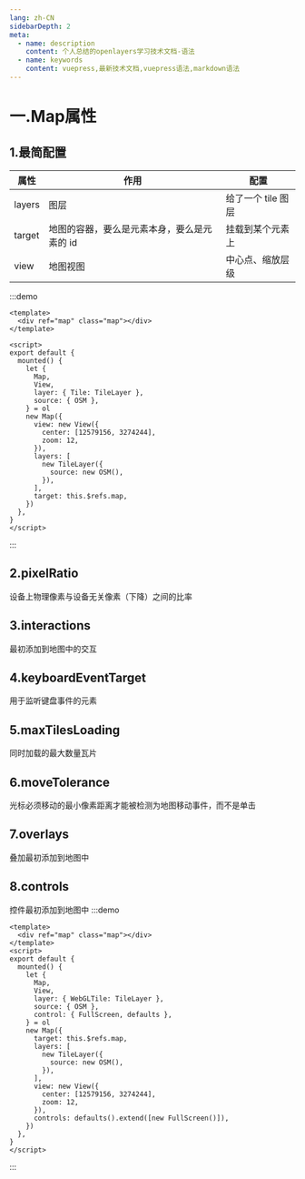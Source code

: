 ```yaml
---
lang: zh-CN
sidebarDepth: 2
meta:
  - name: description
    content: 个人总结的openlayers学习技术文档-语法
  - name: keywords
    content: vuepress,最新技术文档,vuepress语法,markdown语法
---
```


# 一.Map属性

## 1.最简配置

| 属性   | 作用                                        | 配置               |
| ------ | ------------------------------------------- | ------------------ |
| layers | 图层                                        | 给了一个 tile 图层 |
| target | 地图的容器，要么是元素本身，要么是元素的 id | 挂载到某个元素上   |
| view   | 地图视图                                    | 中心点、缩放层级   |

:::demo

```vue
<template>
  <div ref="map" class="map"></div>
</template>

<script>
export default {
  mounted() {
    let {
      Map,
      View,
      layer: { Tile: TileLayer },
      source: { OSM },
    } = ol
    new Map({
      view: new View({
        center: [12579156, 3274244],
        zoom: 12,
      }),
      layers: [
        new TileLayer({
          source: new OSM(),
        }),
      ],
      target: this.$refs.map,
    })
  },
}
</script>
```

:::

## 2.pixelRatio

设备上物理像素与设备无关像素（下降）之间的比率

## 3.interactions

最初添加到地图中的交互

## 4.keyboardEventTarget

用于监听键盘事件的元素

## 5.maxTilesLoading

同时加载的最大数量瓦片

## 6.moveTolerance

光标必须移动的最小像素距离才能被检测为地图移动事件，而不是单击

## 7.overlays

叠加最初添加到地图中

## 8.controls

控件最初添加到地图中
:::demo

```vue {25}
<template>
  <div ref="map" class="map"></div>
</template>
<script>
export default {
  mounted() {
    let {
      Map,
      View,
      layer: { WebGLTile: TileLayer },
      source: { OSM },
      control: { FullScreen, defaults },
    } = ol
    new Map({
      target: this.$refs.map,
      layers: [
        new TileLayer({
          source: new OSM(),
        }),
      ],
      view: new View({
        center: [12579156, 3274244],
        zoom: 12,
      }),
      controls: defaults().extend([new FullScreen()]),
    })
  },
}
</script>
```

:::
